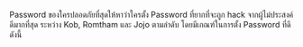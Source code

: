 Password ของใครปลอดภัยที่สุดให้หาว่าใครตั้ง Password ที่ยากที่จะถูก hack จากผู้ไม่ประสงค์ดีมากที่สุด ระหว่าง Kob, Romtham และ Jojo ตามลำดับ โดยมีเกณฑ์ในการตั้ง Password ที่ดีดังนี้

